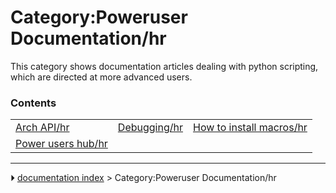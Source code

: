 # Category:Poweruser Documentation/hr
This category shows documentation articles dealing with python scripting, which are directed at more advanced users.

### Contents

|     |     |     |
| --- | --- | --- |
| [Arch API/hr](Arch_API/hr.md) | [Debugging/hr](Debugging/hr.md) | [How to install macros/hr](How_to_install_macros/hr.md) |
| [Power users hub/hr](Power_users_hub/hr.md) |



---
⏵ [documentation index](../README.md) > Category:Poweruser Documentation/hr
